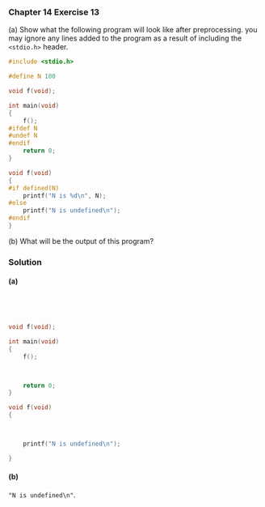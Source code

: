 ### Chapter 14 Exercise 13

(a) Show what the following program will look like after preprocessing. you may
ignore any lines added to the program as a result of including the `<stdio.h>`
header.

```c
#include <stdio.h>

#define N 100

void f(void);

int main(void)
{
    f();
#ifdef N
#undef N
#endif
    return 0;
}

void f(void)
{
#if defined(N)
    printf("N is %d\n", N);
#else
    printf("N is undefined\n");
#endif
}
```

(b) What will be the output of this program?

### Solution

#### (a)

```c




void f(void);

int main(void)
{
    f();



    return 0;
}

void f(void)
{



    printf("N is undefined\n");

}
```

#### (b)

`"N is undefined\n"`.
